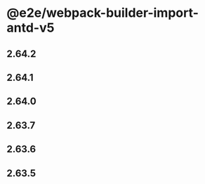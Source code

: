 # @e2e/webpack-builder-import-antd-v5

## 2.64.2

## 2.64.1

## 2.64.0

## 2.63.7

## 2.63.6

## 2.63.5
